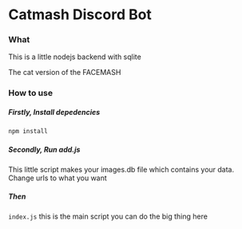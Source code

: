 # Catmash Discord Bot

### What
This is a little nodejs backend with sqlite

The cat version of the FACEMASH


### How to use

##### Firstly, Install depedencies
```bash
npm install
```
#### 
##### Secondly,  Run add.js 
This little script makes your images.db file which contains your data.
Change urls to what you want


##### Then
`index.js`
this is the main script
you can do the big thing here 
